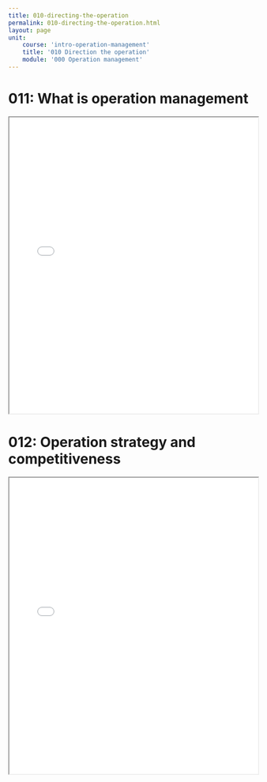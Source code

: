 ```yaml
---
title: 010-directing-the-operation
permalink: 010-directing-the-operation.html
layout: page
unit:
    course: 'intro-operation-management'
    title: '010 Direction the operation'
    module: '000 Operation management'
---
```



# 011: What is operation management

<iframe
      src="./011-what-is-om.pdf"
      width="100%"
      height="600px"
      loading="lazy"
      title="011-what-is-om"
  ></iframe>

  
  # 012: Operation strategy and competitiveness

<iframe
      src="./012-operation-strategy-competitiveness.pdf"
      width="100%"
      height="600px"
      loading="lazy"
      title="012-operation-strategy-competitiveness"
  ></iframe>


